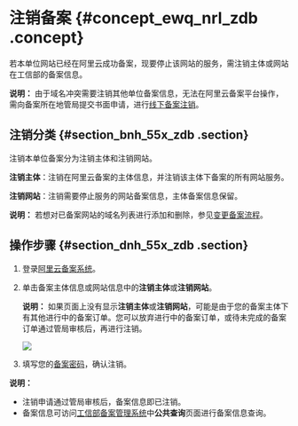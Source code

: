 # 注销备案 {#concept_ewq_nrl_zdb .concept}

若本单位网站已经在阿里云成功备案，现要停止该网站的服务，需注销主体或网站在工信部的备案信息。

**说明：** 由于域名冲突需要注销其他单位备案信息，无法在阿里云备案平台操作，需向备案所在地管局提交书面申请，进行[线下备案注销](../../../../intl.zh-CN/常见问题/如何注销其他单位备案.md)。

## 注销分类 {#section_bnh_55x_zdb .section}

注销本单位备案分为注销主体和注销网站。

**注销主体**：注销在阿里云备案的主体信息，并注销该主体下备案的所有网站服务。

**注销网站**：注销需要停止服务的网站备案信息，主体备案信息保留。

**说明：** 若想对已备案网站的域名列表进行添加和删除，参见[变更备案流程](https://support.huaweicloud.com/usermanual-beian/zh-cn_topic_0085381379.html)。

## 操作步骤 {#section_dnh_55x_zdb .section}

1.  登录[阿里云备案系统](https://beian.aliyun.com/)。
2.  单击备案主体信息或网站信息中的**注销主体**或**注销网站**。

    **说明：** 如果页面上没有显示**注销主体**或**注销网站**，可能是由于您的备案主体下有其他进行中的备案订单。您可以放弃进行中的备案订单，或待未完成的备案订单通过管局审核后，再进行注销。

    ![](http://static-aliyun-doc.oss-cn-hangzhou.aliyuncs.com/assets/img/14203/15354203779606_zh-CN.png)

3.  填写您的[备案密码](../../../../intl.zh-CN/常见问题/其他/如何找回工信部备案密码？.md#)，确认注销。

**说明：** 

-   注销申请通过管局审核后，备案信息即已注销。
-   备案信息可访问[工信部备案管理系统](http://www.miitbeian.gov.cn)中**公共查询**页面进行备案信息查询。

